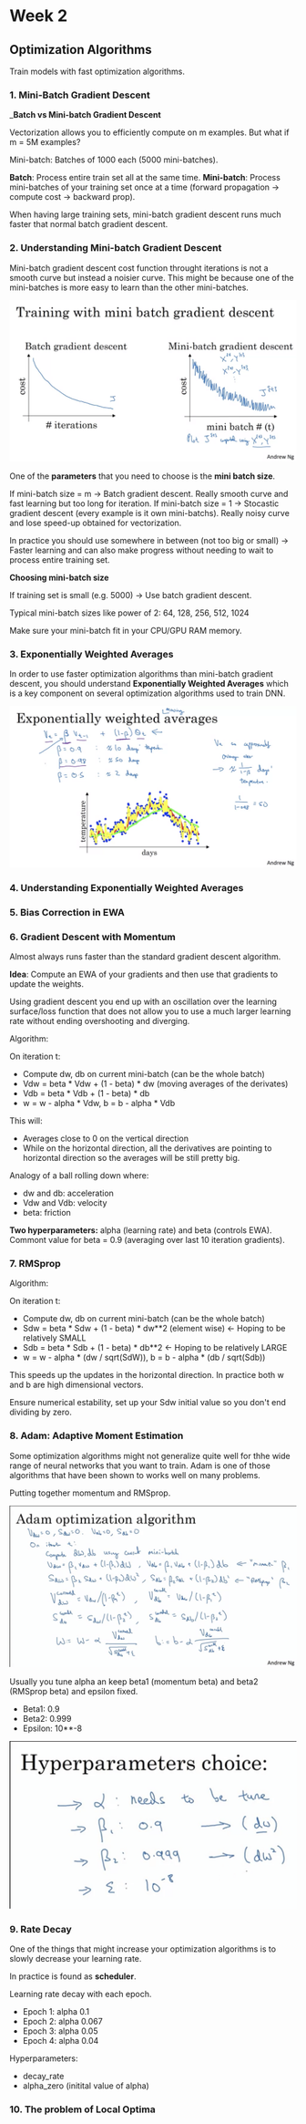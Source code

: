 # Week 2

## Optimization Algorithms

Train models with fast optimization algorithms.

### 1. __Mini-Batch Gradient Descent__

___Batch vs Mini-batch Gradient Descent__

Vectorization allows you to efficiently compute on m examples. But what if m = 5M examples?

Mini-batch: Batches of 1000 each (5000 mini-batches).

__Batch__: Process entire train set all at the same time.
__Mini-batch__: Process mini-batches of your training set once at a time (forward propagation -> compute cost -> backward prop).

When having large training sets, mini-batch gradient descent runs much faster that normal batch gradient descent.

### 2. __Understanding Mini-batch Gradient Descent__

Mini-batch gradient descent cost function throught iterations is not a smooth curve but instead a noisier curve. This might be because one of the mini-batches is more easy to learn than the other mini-batches.

![Mini-batch learning curve](images/mini_batch_learning.png)

One of the __parameters__ that you need to choose is the __mini batch size__.

If mini-batch size = m -> Batch gradient descent. Really smooth curve and fast learning but too long for iteration.
If mini-batch size = 1 -> Stocastic gradient descent (every example is it own mini-batchs). Really noisy curve and lose speed-up obtained for vectorization.

In practice you should use somewhere in between (not too big or small) -> Faster learning and can also make progress without needing to wait to process entire training set.

__Choosing mini-batch size__

If training set is small (e.g. 5000) -> Use batch gradient descent.

Typical mini-batch sizes like power of 2: 64, 128, 256, 512, 1024

Make sure your mini-batch fit in your CPU/GPU RAM memory.    

### 3. __Exponentially Weighted Averages__

In order to use faster optimization algorithms than mini-batch gradient descent, you should understand __Exponentially Weighted Averages__ which is a key component on several optimization algorithms used to train DNN.

![Exponentially weighted Averages](images/exponentially_weighted_averages.png)

### 4. __Understanding Exponentially Weighted Averages__



### 5. __Bias Correction in EWA__



### 6. __Gradient Descent with Momentum__

Almost always runs faster than the standard gradient descent algorithm.

__Idea__: Compute an EWA of your gradients and then use that gradients to update the weights.

Using gradient descent you end up with an oscillation over the learning surface/loss function that does not allow you to use a much larger learning rate without ending overshooting and diverging.

Algorithm:

On iteration t:
- Compute dw, db on current mini-batch (can be the whole batch)
- Vdw = beta * Vdw + (1 - beta) * dw (moving averages of the derivates)
- Vdb = beta * Vdb + (1 - beta) * db
- w = w - alpha * Vdw, b = b - alpha * Vdb

This will:
- Averages close to 0 on the vertical direction 
- While on the horizontal direction, all the derivatives are pointing to horizontal direction so the averages will be still pretty big.

Analogy of a ball rolling down where:

- dw and db: acceleration
- Vdw and Vdb: velocity
- beta: friction

__Two hyperparameters:__ alpha (learning rate) and beta (controls EWA). Commont value for beta = 0.9 (averaging over last 10 iteration gradients).

### 7. __RMSprop__

Algorithm:

On iteration t:
- Compute dw, db on current mini-batch (can be the whole batch)
- Sdw = beta * Sdw + (1 - beta) * dw**2 (element wise) <- Hoping to be relatively SMALL
- Sdb = beta * Sdb + (1 - beta) * db**2 <- Hoping to be relatively LARGE
- w = w - alpha * (dw / sqrt(SdW)), b = b - alpha * (db / sqrt(Sdb))

This speeds up the updates in the horizontal direction. In practice both w and b are high dimensional vectors.

Ensure numerical estability, set up your Sdw initial value so you don't end dividing by zero.

### 8. __Adam: Adaptive Moment Estimation__

Some optimization algorithms might not generalize quite well for thhe wide range of neural networks that you want to train. Adam is one of those algorithms that have been shown to works well on many problems.

Putting together momentum and RMSprop.

![Algorithm](images/adam_algo.png)

Usually you tune alpha an keep beta1 (momentum beta) and beta2 (RMSprop beta) and epsilon fixed.

- Beta1: 0.9
- Beta2: 0.999
- Epsilon: 10**-8

![Adam Hyperparameters](images/adam_hyperparams.png)

### 9. __Rate Decay__

One of the things that might increase your optimization algorithms is to slowly decrease your learning rate.

In practice is found as __scheduler__.

Learning rate decay with each epoch.

- Epoch 1: alpha 0.1
- Epoch 2: alpha 0.067
- Epoch 3: alpha 0.05
- Epoch 4: alpha 0.04

Hyperparameters:

- decay_rate
- alpha_zero (initital value of alpha)

### 10. __The problem of Local Optima__

